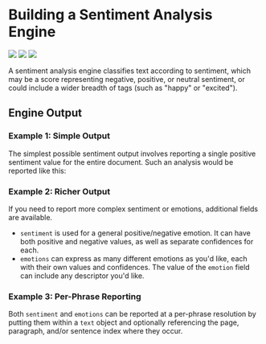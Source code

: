 # Building a Sentiment Analysis Engine

![](badge/API/Yes/green)
![](badge/Search/No/red)
![](badge/UI/No/red)

A sentiment analysis engine classifies text according to sentiment, which may be a score representing negative, positive, or neutral sentiment, or could include a wider breadth of tags (such as "happy" or "excited").

<!--TODO: Add additional sections-->

## Engine Output

### Example 1: Simple Output

The simplest possible sentiment output involves reporting a single positive sentiment value for the entire document.
Such an analysis would be reported like this:

[](vtn-standard-simple-doc.example.json ':include :type=code json')

### Example 2: Richer Output

If you need to report more complex sentiment or emotions, additional fields are available.

- `sentiment` is used for a general positive/negative emotion.
It can have both positive and negative values, as well as separate confidences for each.
- `emotions` can express as many different emotions as you'd like, each with their own values and confidences.
The value of the `emotion` field can include any descriptor you'd like.

[](vtn-standard-complex-doc.example.json ':include :type=code json')

### Example 3: Per-Phrase Reporting

Both `sentiment` and `emotions` can be reported at a per-phrase resolution by putting them within a `text` object
and optionally referencing the page, paragraph, and/or sentence index where they occur.

[](vtn-standard-complex-phrase.example.json ':include :type=code json')
